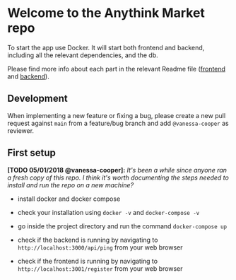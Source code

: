 # Welcome to the Anythink Market repo

To start the app use Docker. It will start both frontend and backend, including all the relevant dependencies, and the db.

Please find more info about each part in the relevant Readme file ([frontend](frontend/readme.md) and [backend](backend/README.md)).

## Development

When implementing a new feature or fixing a bug, please create a new pull request against `main` from a feature/bug branch and add `@vanessa-cooper` as reviewer.

## First setup

**[TODO 05/01/2018 @vanessa-cooper]:** _It's been a while since anyone ran a fresh copy of this repo. I think it's worth documenting the steps needed to install and run the repo on a new machine?_

- install docker and docker compose

- check your installation using `docker -v` and `docker-compose -v`

- go inside the project directory and run the command `docker-compose up`

- check if the backend is running by navigating to `http://localhost:3000/api/ping` from your web browser

- check if the frontend is running by navigating to `http://localhost:3001/register` from your web browser